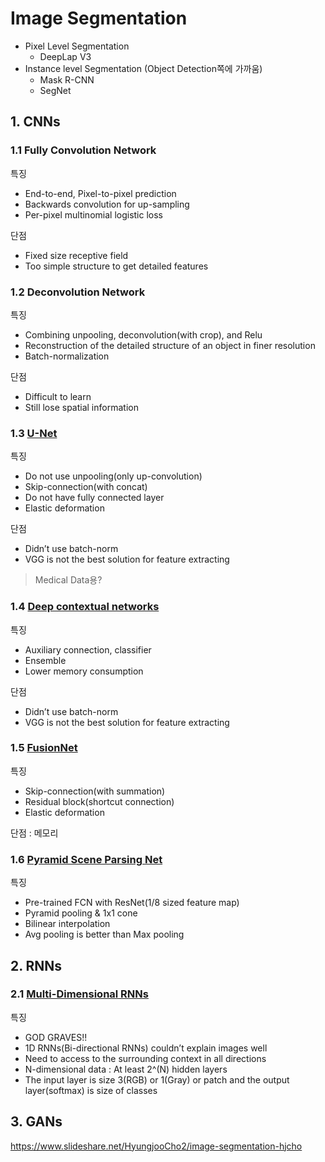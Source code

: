 # Image Segmentation

- Pixel Level Segmentation 
    - DeepLap V3
- Instance level Segmentation (Object Detection쪽에 가까움)
    - Mask R-CNN
    - SegNet

## 1. CNNs

### 1.1 Fully Convolution Network
특징 
- End-to-end, Pixel-to-pixel prediction
- Backwards convolution for up-sampling
- Per-pixel multinomial logistic loss

단점 
- Fixed size receptive field
- Too simple structure to get detailed features

### 1.2 Deconvolution Network
특징 
- Combining unpooling, deconvolution(with crop), and Relu
- Reconstruction of the detailed structure of an object in finer resolution
- Batch-normalization

단점
- Difficult to learn
- Still lose spatial information

### 1.3 [U-Net](https://arxiv.org/pdf/1505.04597.pdf)
특징 
- Do not use unpooling(only up-convolution)
- Skip-connection(with concat)
- Do not have fully connected layer
- Elastic deformation

단점 
- Didn’t use batch-norm
- VGG is not the best solution for feature extracting

> Medical Data용?

### 1.4 [Deep contextual networks](http://www.aaai.org/ocs/index.php/AAAI/AAAI16/paper/view/11789)

특징
- Auxiliary connection, classifier
- Ensemble
- Lower memory consumption

단점 
- Didn’t use batch-norm
- VGG is not the best solution for feature extracting

### 1.5 [FusionNet](https://arxiv.org/pdf/1612.05360.pdf)

특징
- Skip-connection(with summation)
- Residual block(shortcut connection)
- Elastic deformation

단점 : 메모리 

### 1.6 [Pyramid Scene Parsing Net](https://arxiv.org/pdf/1612.01105.pdf)

특징 
- Pre-trained FCN with ResNet(1/8 sized feature map)
- Pyramid pooling & 1x1 cone
- Bilinear interpolation
- Avg pooling is better than Max pooling


## 2. RNNs

### 2.1 [Multi-Dimensional RNNs](https://arxiv.org/pdf/0705.2011.pdf)
특징 
- GOD GRAVES!!
- 1D RNNs(Bi-directional RNNs) couldn’t explain images well
- Need to access to the surrounding context in all directions
- N-dimensional data : At least 2^(N) hidden layers
- The input layer is size 3(RGB) or 1(Gray) or patch and the output layer(softmax) is size of classes



## 3. GANs


https://www.slideshare.net/HyungjooCho2/image-segmentation-hjcho




